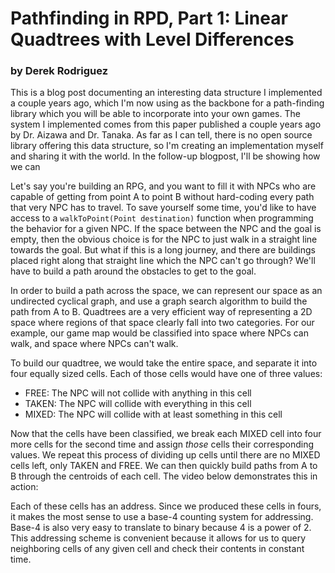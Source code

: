 # Pathfinding in RPD, Part 1: Linear Quadtrees with Level Differences
### by Derek Rodriguez

This is a blog post documenting an interesting data structure I implemented a
couple years ago, which I'm now using as the backbone for a path-finding library
which you will be able to incorporate into your own games.  The system I
implemented comes from this paper published a couple years ago by Dr. Aizawa and
Dr. Tanaka.  As far as I can tell, there is no open source library offering this
data structure, so I'm creating an implementation myself and sharing it with the
world. In the follow-up blogpost, I'll be showing how we can 

Let's say you're building an RPG, and you want to fill it with NPCs who are
capable of getting from point A to point B without hard-coding every path that
very NPC has to travel. To save yourself some time, you'd like to have access
to a `walkToPoint(Point destination)` function when programming the behavior for
a given NPC. If the space between the NPC and the goal is empty, then the
obvious choice is for the NPC to just walk in a straight line towards the goal.
But what if this is a long journey, and there are buildings placed right along
that straight line which the NPC can't go through? We'll have to build a path
around the obstacles to get to the goal. 

In order to build a path across the space, we can represent our space as an
undirected cyclical graph, and use a graph search algorithm to build the path
from A to B. Quadtrees are a very efficient way of representing a 2D space
where regions of that space clearly fall into two categories. For our example,
our game map would be classified into space where NPCs can walk, and space where
NPCs can't walk. 

To build our quadtree, we would take the entire space, and separate it into four
equally sized cells.  Each of those cells would have one of three values:

- FREE: The NPC will not collide with anything in this cell
- TAKEN: The NPC will collide with everything in this cell 
- MIXED: The NPC will collide with at least something in this cell

Now that the cells have been classified, we break each MIXED cell into four more
cells for the second time and assign _those_ cells their corresponding values.
We repeat this process of dividing up cells until there are no MIXED cells left,
only TAKEN and FREE. We can then quickly build paths from A to B through the 
centroids of each cell. The video below demonstrates this in action:


Each of these cells has an address. Since we produced these cells in fours, it
makes the most sense to use a base-4 counting system for addressing.  Base-4 is
also very easy to translate to binary because 4 is a power of 2. This addressing
scheme is convenient because it allows for us to query neighboring cells of any
given cell and check their contents in constant time.


